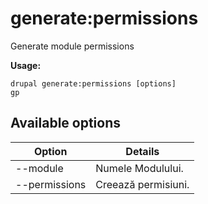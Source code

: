 # generate:permissions
Generate module permissions

**Usage:**
```
drupal generate:permissions [options]
gp
```

## Available options
Option | Details
-------|-------------
--module | Numele Modulului.
--permissions | Creează permisiuni.
